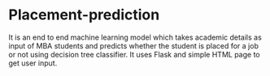# Placement-prediction
It is an end to end machine learning model which takes academic details as input of MBA students and predicts whether the student is placed for a job or not using decision tree classifier. It uses Flask and simple HTML page to get user input.
